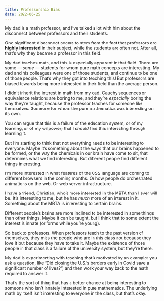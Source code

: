```yaml
---
title: Professorship Bias
date: 2022-06-25
---
```


My dad is a math professor, and I’ve talked a lot with him about the disconnect between professors and their students.

One significant disconnect seems to stem from the fact that professors are **highly interested** in their subject, while the students are often not. After all, that’s why they became a professor in this field.

My dad teaches math, and this is especially apparent in that field. There are some — _some_ — students for whom pure math concepts are interesting. My dad and his colleagues were one of those students, and continue to be one of those people. That’s why they got into teaching this! But professors are biased towards being more interested in their field than the average person.

I didn’t inherit the interest in math from my dad. Cauchy sequences or equivalence relations are boring to me, and they’re _especially_ boring the way they’re taught, because the professor teaches for someone like themselves. Someone for whom the pure mathematics was interesting on its own.

You can argue that this is a failure of the education system, or of my learning, or of my willpower; that I _should_ find this interesting through learning it.

But I’m starting to think that not everything needs to be interesting to everyone. Maybe it’s something about the ways that our brains happened to be formed, or the way the chemicals in our brain have come to sit, that determines what we find interesting. But different people find different things interesting.

I’m more interested in what features of the CSS language are coming to different browsers in the coming months. Or how people do orchestrated animations on the web. Or web server infrastructure.

I have a friend, Christian, who’s more interested in the MBTA than I ever will be. It’s interesting to me, but he has _much_ more of an interest in it. Something about the MBTA is interesting to certain brains.

Different people’s brains are more inclined to be interested in some things than other things. Maybe it can be taught, but I think that to some extent the interest is innate (or forms while you’re young).

So back to professors. When professors teach to the past version of themselves, they miss the people who are in this class not because they love it but because they have to take it. Maybe the existence of those people in that class is a failure of the university system, but they’re there.

My dad is experimenting with teaching that’s motivated by an example: you ask a question, like “Did closing the U.S.’s borders early in Covid save a significant number of lives?”, and then work your way back to the math required to answer it.

That’s the sort of thing that has a better chance at being interesting to someone who isn’t innately interested in pure mathematics. The underlying math by itself isn’t interesting to everyone in the class, but that’s okay.
